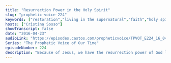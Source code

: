 ```yaml
---
title: "Resurrection Power in the Holy Spirit"
slug: "prophetic-voice-224"
keywords: ["restoration","living in the supernatural","faith","holy spirit","victory"]
hosts: ["Cristina Sosso"]
showTranscript: false
date: "2016-04-23"
audioLink: "https://episodes.castos.com/propheticvoice/TPVOT_E224_16_04_23-24_Resurrection_Power_in_the_Holy_Spirit.mp3"
Series: "The Prophetic Voice of Our Time"
episodeNumber: 224
description: "Because of Jesus, we have the resurrection power of God living inside of us!"
---
```

